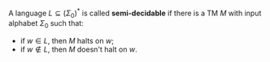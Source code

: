 A language $L \subseteq \big(\Sigma_0\big)^\ast$ is called **semi-decidable** if there is a TM $M$ with input alphabet $\Sigma_0$ such that:
- if $w \in L$, then $M$ halts on $w$;
- if $w \notin L$, then $M$ doesn't halt on $w$.